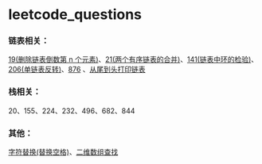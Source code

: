 # leetcode_questions
### 链表相关：
[19(删除链表倒数第 n 个元素)](https://github.com/miaochunkai/leetcode_questions/issues/1)、[21(两个有序链表的合并)](https://github.com/miaochunkai/leetcode_questions/issues/2)、[141(链表中环的检验)](https://github.com/miaochunkai/leetcode_questions/issues/3)、[206(单链表反转)](https://github.com/miaochunkai/leetcode_questions/issues/4)、[876](https://github.com/miaochunkai/leetcode_questions/issues/8) 、[从尾到头打印链表](https://github.com/miaochunkai/leetcode_questions/issues/5)

### 栈相关：
20、155、224、232、496、682、844

###  其他：
[字符替换(替换空格)](https://github.com/miaochunkai/leetcode_questions/issues/6)、[二维数组查找](https://github.com/miaochunkai/leetcode_questions/issues/7)
